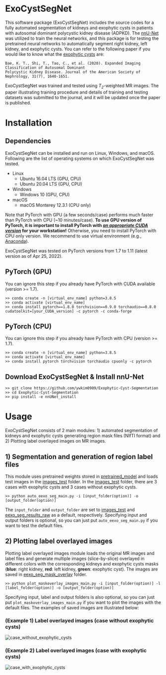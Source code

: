 ﻿# ExoCystSegNet

This software package (ExoCystSegNet) includes the source codes for a fully automated segmentation of kidneys and exophytic cysts in patients with autosomal dominant polycystic kidney disease (ADPKD). The [nnU-Net](https://www.nature.com/articles/s41592-020-01008-z#citeas) was utilized to train the neural networks, and this package is for testing the pretrained neural networks to automatically segment right kidney, left kidney, and exophytic cysts. You can refer to the following paper if you would like to know what the [exophytic cysts](https://jasn.asnjournals.org/content/31/7/1640) are:

    Bae, K. T., Shi, T., Tao, C., et al. (2020). Expanded Imaging Classification of Autosomal Dominant 
    Polycystic Kidney Disease. Journal of the American Society of Nephrology, 31(7), 1640-1651.

ExoCystSegNet was trained and tested using *T<sub>2*-weighted MR images. The paper illustrating training procedure and details of training and testing datasets was submitted to the journal, and it will be updated once the paper is published.

# Installation
## Dependencies
ExoCystSegNet can be installed and run on Linux, Windows, and macOS. Following are the list of operating systems on which ExoCystSegNet was tested. 
* Linux
	* Ubuntu 16.04 LTS (GPU, CPU)
	* Ubuntu 20.04 LTS (GPU, CPU)
* Windows
	* Windows 10 (GPU, CPU)
* macOS
	* macOS Monterey 12.3.1 (CPU only)

Note that PyTorch with GPU (a few seconds/case) performs much faster than PyTorch with CPU (~10 minutes/case). **To use GPU version of PyTorch, it is important to install PyTorch with <U>*an appropriate CUDA version*</U> for your workstation!** Otherwise, you need to install PyTorch with CPU only version. We recommend to use virtual environment (e.g., [Anaconda](https://anaconda.org)).

ExoCystSegNet was tested on PyTorch versions from 1.7 to 1.11 (latest version as of Apr 25, 2022).
## PyTorch (GPU)
You can ignore this step if you already have PyTorch with CUDA available (version >= 1.7).

    >> conda create -n [virtual_env_name] python=3.8.5
    >> conda activate [virtual_env_name]
    >> conda install pytorch==1.8.0 torchvision==0.9.0 torchaudio==0.8.0 cudatoolkit=[your_CUDA_version] -c pytorch -c conda-forge
## PyTorch (CPU)
You can ignore this step if you already have PyTorch with CPU (version >= 1.7).


    >> conda create -n [virtual_env_name] python=3.8.5
    >> conda activate [virtual_env_name]
    >> conda install pytorch torchvision torchaudio cpuonly -c pytorch
## Download ExoCystSegNet & Install nnU-Net
    >> git clone https://github.com/ywkim0909/Exophytic-Cyst-Segmentation
    >> cd Exophytic-Cyst-Segmentation
    >> pip install -e nnUNet_install

# Usage
ExoCystSegNet consists of 2 main modules: 1) automated segmentation of kidneys and exophytic cysts generating region mask files (NIfTI format) and 2) Plotting label overlayed images on MR images.

## 1) Segmentation and generation of region label files
This module uses pretrained weights stored in [pretrained_model](https://github.com/ywkim0909/Exophytic-Cyst-Segmentation/tree/master/pretrained_model) and loads test images in the [images_test](https://github.com/ywkim0909/Exophytic-Cyst-Segmentation/tree/master/images_test) folder. In the [images_test](https://github.com/ywkim0909/Exophytic-Cyst-Segmentation/tree/master/images_test) folder, there are 3 cases with exophytic cysts and 3 cases without exophytic cysts.

    >> python auto_eexo_seg_main.py -i [input_folder(option)] -o [output_folder(option)]

The `input_folder` and `output_folder` are set to [images_test](https://github.com/ywkim0909/Exophytic-Cyst-Segmentation/tree/master/images_test) and [eexo_seg_results_raw](https://github.com/ywkim0909/Exophytic-Cyst-Segmentation/tree/master/eexo_seg_results_raw) as a default, respectively. Specifying input and output folders is optional, so you can just put `auto_eexo_seg_main.py` if you want to test the default files.

## 2) Plotting label overlayed images
Plotting label overlayed images module loads the original MR images and label files and generate multiple images (slice-by-slice) overlayed in different colors with the corresponding kidneys and exophytic cysts masks (**blue**: right kidney, **red**: left kidney, **green**: exophytic cyst). The images are saved in [eexo_seg_mask_overlay](https://github.com/ywkim0909/Exophytic-Cyst-Segmentation/tree/master/eexo_seg_mask_overlay) folder.

    >> python plot_maskoverlay_images_main.py -i [input_folder(option)] -l [label_folder(option)] -o [output_folder(option)]

Specifying input, label and output folders is also optional, so you can just put `plot_maskoverlay_images_main.py` if you want to plot the images with the default files. The examples of saved images are illustrated below:

### (Example 1) Label overlayed images (case without exophytic cysts)
![case_without_exophytic_cysts](./eexo_seg_mask_overlay/ADPKDEEXO_002_111188.png)
### (Example 2) Label overlayed images (case with exophytic cysts)
![case_with_exophytic_cysts](./eexo_seg_mask_overlay/ADPKDEEXO_005_111163.png)
